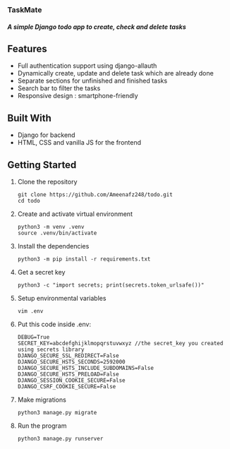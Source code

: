 ### TaskMate
##### A simple Django todo app to create, check and delete tasks
## Features
- Full authentication support using django-allauth
- Dynamically create, update and delete task which are already done
- Separate sections for unfinished and finished tasks
- Search bar to filter the tasks
- Responsive design : smartphone-friendly

## Built With
- Django for backend 
- HTML, CSS and vanilla JS for the frontend

## Getting Started
1. Clone the repository
    ```
    git clone https://github.com/Ameenafz248/todo.git
    cd todo
    ```
2. Create and  activate virtual environment
    ```
    python3 -m venv .venv
    source .venv/bin/activate
    ```
3. Install the dependencies
    ```
    python3 -m pip install -r requirements.txt
    ```
4. Get a secret key
    ```
    python3 -c "import secrets; print(secrets.token_urlsafe())"
    ```
5. Setup environmental variables
    ```
    vim .env
    ```
6. Put this code inside .env:

    ```
    DEBUG=True
    SECRET_KEY=abcdefghijklmopqrstuvwxyz //the secret_key you created using secrets library
    DJANGO_SECURE_SSL_REDIRECT=False
    DJANGO_SECURE_HSTS_SECONDS=2592000
    DJANGO_SECURE_HSTS_INCLUDE_SUBDOMAINS=False
    DJANGO_SECURE_HSTS_PRELOAD=False
    DJANGO_SESSION_COOKIE_SECURE=False
    DJANGO_CSRF_COOKIE_SECURE=False
    ```

7. Make migrations
    ```
    python3 manage.py migrate
    ```
8. Run the program
    ```
    python3 manage.py runserver
    ```